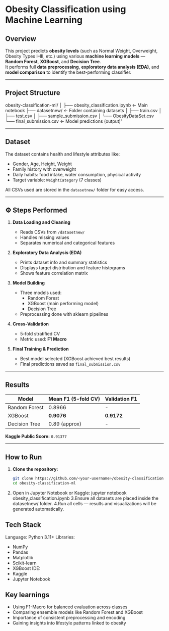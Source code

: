 #  Obesity Classification using Machine Learning

##  Overview
This project predicts **obesity levels** (such as Normal Weight, Overweight, Obesity Types I–III, etc.) using various **machine learning models** — **Random Forest**, **XGBoost**, and **Decision Tree**.  
It performs full **data preprocessing**, **exploratory data analysis (EDA)**, and **model comparison** to identify the best-performing classifier.

---

## Project Structure
obesity-classification-ml/
│
├── obesity_classification.ipynb ← Main notebook
├── datasetnew/ ← Folder containing datasets
│ ├── train.csv
│ ├── test.csv
│ ├── sample_submission.csv
│ └── ObesityDataSet.csv
└── final_submission.csv ← Model predictions (output)'


---

##  Dataset
The dataset contains health and lifestyle attributes like:
- Gender, Age, Height, Weight  
- Family history with overweight  
- Daily habits: food intake, water consumption, physical activity  
- Target variable: `WeightCategory` (7 classes)

All CSVs used are stored in the `datasetnew/` folder for easy access.

---

## ⚙️ Steps Performed
1. **Data Loading and Cleaning**  
   - Reads CSVs from `/datasetnew/`  
   - Handles missing values  
   - Separates numerical and categorical features

2. **Exploratory Data Analysis (EDA)**  
   - Prints dataset info and summary statistics  
   - Displays target distribution and feature histograms  
   - Shows feature correlation matrix  

3. **Model Building**  
   - Three models used:
     -  Random Forest  
     -  XGBoost (main performing model)  
     -  Decision Tree  
   - Preprocessing done with sklearn pipelines

4. **Cross-Validation**  
   - 5-fold stratified CV  
   - Metric used: **F1 Macro**

5. **Final Training & Prediction**  
   - Best model selected (XGBoost achieved best results)  
   - Final predictions saved as `final_submission.csv`

---

##  Results

| Model | Mean F1 (5-fold CV) | Validation F1 |
|--------|---------------------|----------------|
| Random Forest | 0.8966 | - |
| XGBoost | **0.9076** | **0.9172** |
| Decision Tree | 0.89 (approx) | - |

**Kaggle Public Score:** `0.91377`

---

##  How to Run

1. **Clone the repository:**
   ```bash
   git clone https://github.com/<your-username>/obesity-classification-ml.git
   cd obesity-classification-ml
2. Open in Jupyter Notebook or Kaggle:
   jupyter notebook obesity_classification.ipynb
3.Ensure all datasets are placed inside the datasetnew/ folder.
4.Run all cells — results and visualizations will be generated automatically.

## Tech Stack
Language: Python 3.11+
Libraries:
  - NumPy
  - Pandas
  - Matplotlib
  - Scikit-learn
  - XGBoost
IDE:
  - Kaggle
  - Jupyter Notebook

## Key learnings
- Using F1-Macro for balanced evaluation across classes
- Comparing ensemble models like Random Forest and XGBoost
- Importance of consistent preprocessing and encoding
- Gaining insights into lifestyle patterns linked to obesity


